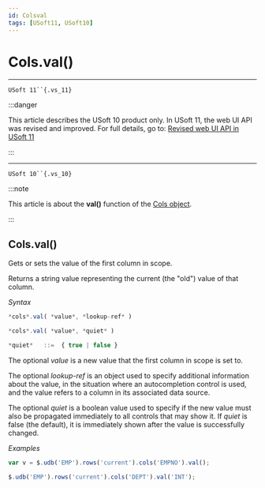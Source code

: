 ```yaml
---
id: Colsval
tags: [USoft11, USoft10]
---
```

# Cols.val()



----

`USoft 11``{.vs_11}`


:::danger

This article describes the USoft 10 product only.
In USoft 11, the web UI API was revised and improved. For full details, go to:
[Revised web UI API in USoft 11](/docs/Web_and_app_UIs/UDB_udb/Revised_web_UI_API_in_USoft_11.md)

:::

----

`USoft 10``{.vs_10}`


:::note

This article is about the **val()** function of the [Cols object](/docs/Web_and_app_UIs/UDB_Cols).

:::

## **Cols.val()**

Gets or sets the value of the first column in scope.

Returns a string value representing the current (the "old") value of that column.

*Syntax*

```js
*cols*.val( *value*, *lookup-ref* )

*cols*.val( *value*, *quiet* )

*quiet*   ::=  { true | false }
```

The optional *value* is a new value that the first column in scope is set to.

The optional *lookup-ref* is an object used to specify additional information about the value, in the situation where an autocompletion control is used, and the value refers to a column in its associated data source.

The optional *quiet* is a boolean value used to specify if the new value must also be propagated immediately to all controls that may show it. If *quiet* is false (the default), it is immediately shown after the value is successfully changed.

*Examples*

```js
var v = $.udb('EMP').rows('current').cols('EMPNO').val();
```

```js
$.udb('EMP').rows('current').cols('DEPT').val('INT');
```

 